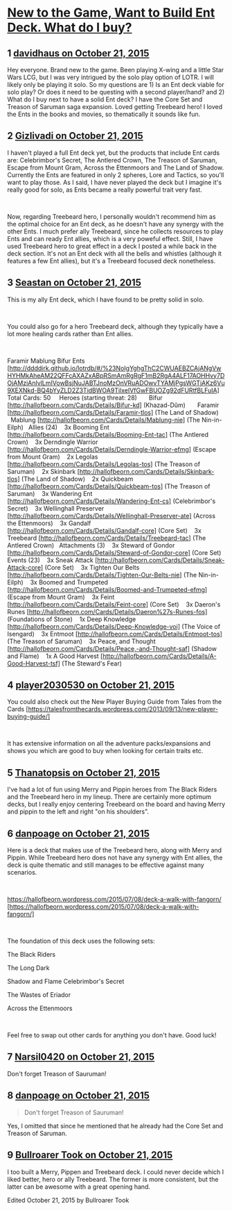 # [New to the Game, Want to Build Ent Deck. What do I buy?](https://community.fantasyflightgames.com/topic/191770-new-to-the-game-want-to-build-ent-deck-what-do-i-buy/)

## 1 [davidhaus on October 21, 2015](https://community.fantasyflightgames.com/topic/191770-new-to-the-game-want-to-build-ent-deck-what-do-i-buy/?do=findComment&comment=1857749)

Hey everyone. Brand new to the game. Been playing X-wing and a little Star Wars LCG, but I was very intrigued by the solo play option of LOTR. I will likely only be playing it solo. So my questions are 1) Is an Ent deck viable for solo play? Or does it need to be questing with a second player/hand? and 2) What do I buy next to have a solid Ent deck? I have the Core Set and Treason of Saruman saga expansion. Loved getting Treebeard hero! I loved the Ents in the books and movies, so thematically it sounds like fun. 

## 2 [Gizlivadi on October 21, 2015](https://community.fantasyflightgames.com/topic/191770-new-to-the-game-want-to-build-ent-deck-what-do-i-buy/?do=findComment&comment=1857760)

I haven't played a full Ent deck yet, but the products that include Ent cards are: Celebrimbor's Secret, The Antlered Crown, The Treason of Saruman, Escape from Mount Gram, Across the Ettenmoors and The Land of Shadow. Currently the Ents are featured in only 2 spheres, Lore and Tactics, so you'll want to play those. As I said, I have never played the deck but I imagine it's really good for solo, as Ents became a really powerful trait very fast.

 

Now, regarding Treebeard hero, I personally wouldn't recommend him as the optimal choice for an Ent deck, as he doesn't have any synergy with the other Ents. I much prefer ally Treebeard, since he collects resources to play Ents and can ready Ent allies, which is a very poweful effect. Still, I have used Treebeard hero to great effect in a deck I posted a while back in the deck section. It's not an Ent deck with all the bells and whistles (although it features a few Ent allies), but it's a Treebeard focused deck nonetheless.

## 3 [Seastan on October 21, 2015](https://community.fantasyflightgames.com/topic/191770-new-to-the-game-want-to-build-ent-deck-what-do-i-buy/?do=findComment&comment=1857766)

This is my ally Ent deck, which I have found to be pretty solid in solo. 

 

You could also go for a hero Treebeard deck, although they typically have a lot more healing cards rather than Ent allies.

 

Faramir Mablung Bifur Ents [http://ddddirk.github.io/lotrdb/#/%23NoIgYghgThC2CWUAEBZCAjANgVwHYHMkAheAM22QFFcAXAZxABpRSmAmRgRgF1mB2RgA4ALF17AOHHvy7DOjAMziAnIvlLmIVowBsjNuJABTJnoMzOnVRuADOwvTYAMjPgsWGTjAKz6Vu9XEXNkd-BQ4bYyZLD2Z3TidBWOA9TilxeIVfGwFBUOZg92dFURtfBLFuIA]
Total Cards: 50  
 
Heroes (starting threat: 28)  
    Bifur [http://hallofbeorn.com/Cards/Details/Bifur-kd] (Khazad-Dûm)  
    Faramir [http://hallofbeorn.com/Cards/Details/Faramir-tlos] (The Land of Shadow)  
    Mablung [http://hallofbeorn.com/Cards/Details/Mablung-nie] (The Nin-in-Eilph)  
Allies (24)  
 3x Booming Ent [http://hallofbeorn.com/Cards/Details/Booming-Ent-tac] (The Antlered Crown)  
 3x Derndingle Warrior [http://hallofbeorn.com/Cards/Details/Derndingle-Warrior-efmg] (Escape from Mount Gram)  
 2x Legolas [http://hallofbeorn.com/Cards/Details/Legolas-tos] (The Treason of Saruman)  
 2x Skinbark [http://hallofbeorn.com/Cards/Details/Skinbark-tlos] (The Land of Shadow)  
 2x Quickbeam [http://hallofbeorn.com/Cards/Details/Quickbeam-tos] (The Treason of Saruman)  
 3x Wandering Ent [http://hallofbeorn.com/Cards/Details/Wandering-Ent-cs] (Celebrimbor's Secret)  
 3x Wellinghall Preserver [http://hallofbeorn.com/Cards/Details/Wellinghall-Preserver-ate] (Across the Ettenmoors)  
 3x Gandalf [http://hallofbeorn.com/Cards/Details/Gandalf-core] (Core Set)  
 3x Treebeard [http://hallofbeorn.com/Cards/Details/Treebeard-tac] (The Antlered Crown)  
Attachments (3)  
 3x Steward of Gondor [http://hallofbeorn.com/Cards/Details/Steward-of-Gondor-core] (Core Set)  
Events (23)  
 3x Sneak Attack [http://hallofbeorn.com/Cards/Details/Sneak-Attack-core] (Core Set)  
 3x Tighten Our Belts [http://hallofbeorn.com/Cards/Details/Tighten-Our-Belts-nie] (The Nin-in-Eilph)  
 3x Boomed and Trumpeted [http://hallofbeorn.com/Cards/Details/Boomed-and-Trumpeted-efmg] (Escape from Mount Gram)  
 3x Feint [http://hallofbeorn.com/Cards/Details/Feint-core] (Core Set)  
 3x Daeron's Runes [http://hallofbeorn.com/Cards/Details/Daeron%27s-Runes-fos] (Foundations of Stone)  
 1x Deep Knowledge [http://hallofbeorn.com/Cards/Details/Deep-Knowledge-voi] (The Voice of Isengard)  
 3x Entmoot [http://hallofbeorn.com/Cards/Details/Entmoot-tos] (The Treason of Saruman)  
 3x Peace, and Thought [http://hallofbeorn.com/Cards/Details/Peace,-and-Thought-saf] (Shadow and Flame)  
 1x A Good Harvest [http://hallofbeorn.com/Cards/Details/A-Good-Harvest-tsf] (The Steward's Fear)  
 

## 4 [player2030530 on October 21, 2015](https://community.fantasyflightgames.com/topic/191770-new-to-the-game-want-to-build-ent-deck-what-do-i-buy/?do=findComment&comment=1858274)

You could also check out the New Player Buying Guide from Tales from the Cards [https://talesfromthecards.wordpress.com/2013/09/13/new-player-buying-guide/]

 

It has extensive information on all the adventure packs/expansions and shows you which are good to buy when looking for certain traits etc.  

## 5 [Thanatopsis on October 21, 2015](https://community.fantasyflightgames.com/topic/191770-new-to-the-game-want-to-build-ent-deck-what-do-i-buy/?do=findComment&comment=1858521)

I've had a lot of fun using Merry and Pippin heroes from The Black Riders and the Treebeard hero in my lineup. There are certainly more optimum decks, but I really enjoy centering Treebeard on the board and having Merry and pippin to the left and right "on his shoulders".

## 6 [danpoage on October 21, 2015](https://community.fantasyflightgames.com/topic/191770-new-to-the-game-want-to-build-ent-deck-what-do-i-buy/?do=findComment&comment=1858630)

Here is a deck that makes use of the Treebeard hero, along with Merry and Pippin. While Treebeard hero does not have any synergy with Ent allies, the deck is quite thematic and still manages to be effective against many scenarios.

 

https://hallofbeorn.wordpress.com/2015/07/08/deck-a-walk-with-fangorn/ [https://hallofbeorn.wordpress.com/2015/07/08/deck-a-walk-with-fangorn/]

 

The foundation of this deck uses the following sets:

The Black Riders

The Long Dark

Shadow and Flame
Celebrimbor's Secret

The Wastes of Eriador

Across the Ettenmoors

 

Feel free to swap out other cards for anything you don't have. Good luck!

## 7 [Narsil0420 on October 21, 2015](https://community.fantasyflightgames.com/topic/191770-new-to-the-game-want-to-build-ent-deck-what-do-i-buy/?do=findComment&comment=1858763)

Don't forget Treason of Sauruman!

## 8 [danpoage on October 21, 2015](https://community.fantasyflightgames.com/topic/191770-new-to-the-game-want-to-build-ent-deck-what-do-i-buy/?do=findComment&comment=1858996)

> Don't forget Treason of Sauruman!

Yes, I omitted that since he mentioned that he already had the Core Set and Treason of Saruman.

## 9 [Bullroarer Took on October 21, 2015](https://community.fantasyflightgames.com/topic/191770-new-to-the-game-want-to-build-ent-deck-what-do-i-buy/?do=findComment&comment=1859102)

I too built a Merry, Pippen and Treebeard deck. I could never decide which I liked better, hero or ally Treebeard. The former is more consistent, but the latter can be awesome with a great opening hand.

Edited October 21, 2015 by Bullroarer Took


